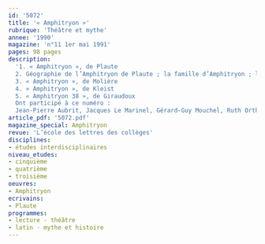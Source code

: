 ```yaml
---
id: '5072'
title: '« Amphitryon »'
rubrique: 'Théâtre et mythe'
annee: '1990'
magazine: 'n°11 1er mai 1991'
pages: 98 pages
description: 
  '1. « Amphitryon », de Plaute
  2. Géographie de l’Amphitryon de Plaute ; la famille d’Amphitryon ; les merveilles de la grossesse d’Alcmène ; Amphitryon, Sosie, Hercule… et les autres ; injures et jurons dans Amphitryon, de Plaute
  3. « Amphitryon », de Molière
  4. « Amphitryon », de Kleist
  5. « Amphitryon 38 », de Giraudoux
  Ont participé à ce numéro :
  Jean-Pierre Aubrit, Jacques Le Marinel, Gérard-Guy Mouchel, Ruth Orthmann et Marie-Rose Rougier'
article_pdf: '5072.pdf'
magazine_special: Amphitryon
revue: 'L’école des lettres des collèges'
disciplines:
- études interdisciplinaires
niveau_etudes:
- cinquième
- quatrième
- troisième
oeuvres:
- Amphitryon
ecrivains:
- Plaute
programmes:
- lecture - théâtre
- latin - mythe et histoire
---
```

